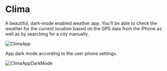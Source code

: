 #  Clima

A beautiful, dark-mode enabled weather app. You'll be able to check the weather for the current location based on the GPS data from the iPhone as well as by searching for a city manually.

![ClimaApp](https://user-images.githubusercontent.com/75540250/173069044-ad2a778e-a1f3-4507-9257-c86e40b3e10b.gif)

App dark mode according to the user phone settings.

![ClimaAppDarkMode](https://user-images.githubusercontent.com/75540250/173070425-312c4f4e-891e-47ef-be26-2cae88a93d8b.gif)
